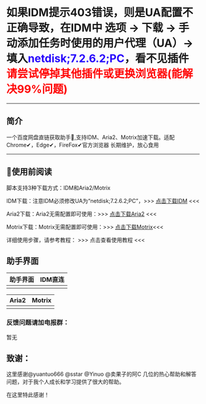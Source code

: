 <h1>如果IDM提示403错误，则是UA配置不正确导致，在IDM中 选项 -> 下载 -> 手动添加任务时使用的用户代理（UA）-> 填入<span style="color:#2800fc">netdisk;7.2.6.2;PC</span>，看不见插件<span style="color:red"> 请尝试停掉其他插件或更换浏览器(能解决99%问题) </span></h1>

<hr>

<h2>简介</h2>
一个百度网盘直链获取助手🚀,支持IDM、Aria2、Motrix加速下载。适配 Chrome✔，Edge✔，FireFox✔官方浏览器 长期维护，放心食用</p>

<hr>


<h2>📌使用前阅读</h2>

<p>脚本支持3种下载方式：IDM和Aria2/Motrix</p>
<p>IDM下载：注意IDM必须修改UA为“netdisk;7.2.6.2;PC”，>>> <a href="https://www.123pan.com/s/Ui7DVv-QuDHA.html" rel="nofollow">点击下载IDM</a> <<<</p>
<p>Aria2下载：Aria2无需配置即可使用：>>> <a href="https://www.123pan.com/s/Ui7DVv-QyNHA.html" rel="nofollow">点击下载Aria2</a> <<<</p>
<p>Motrix下载：Motrix无需配置即可使用：>>> <a href="https://www.123pan.com/s/Ui7DVv-9uDHA.html" rel="nofollow">点击下载Motrix</a><<<</p>



<p>详细使用步骤，请参考教程： >>> 点击查看使用教程 <<<</p>

<h2>助手界面</h2>

<table><thead>
<tr>
<th>助手界面</th>
<th>IDM直连</th>
</tr>
</thead><tbody>
<tr>
<td><img src="https://thumbnail1.baidupcs.com/thumbnail/da51fc9a4ke122a88d75e7722a64786d?fid=1100275886342-250528-948713405570696&rt=pr&sign=FDTAER-DCb740ccc5511e5e8fedcff06b081203-XiS3dkGHkyjJ8Gz7BKb5%2fn%2bB6uA%3d&expires=8h&chkbd=0&chkv=0&dp-logid=9203500418356071491&dp-callid=0&time=1712552400&size=c1536_u864&quality=90&vuk=1100275886342&ft=image&autopolicy=1" alt=""></td>
<td><img src="https://thumbnail1.baidupcs.com/thumbnail/33d358288oe422dd4c986b6782644bba?fid=1100275886342-250528-133586928430366&rt=pr&sign=FDTAER-DCb740ccc5511e5e8fedcff06b081203-6QXJr2OAHBt6yFOXN6jKjkLcZF0%3d&expires=8h&chkbd=0&chkv=0&dp-logid=9203461774314453287&dp-callid=0&time=1712552400&size=c1536_u864&quality=90&vuk=1100275886342&ft=image&autopolicy=1" alt=""></td>
</tr>
</tbody></table>
<table><thead>
<tr>
<th>Aria2</th>
<th>Motrix</th>
</tr>
</thead><tbody>
<tr>
<td><img src="https://thumbnail1.baidupcs.com/thumbnail/16b0b1803qee8325023aba484e0e534d?fid=1100275886342-250528-207531068718918&rt=pr&sign=FDTAER-DCb740ccc5511e5e8fedcff06b081203-GpMCwje73ue2e79mkhWOM7Jo%2b8w%3d&expires=8h&chkbd=0&chkv=0&dp-logid=9203415218861542639&dp-callid=0&time=1712552400&size=c1536_u864&quality=90&vuk=1100275886342&ft=image&autopolicy=1" alt=""></td>
<td><img src="https://thumbnail1.baidupcs.com/thumbnail/8296c3a86mf678c03ecd0a661c24d2c0?fid=1100275886342-250528-75364532197607&rt=pr&sign=FDTAER-DCb740ccc5511e5e8fedcff06b081203-qFSCAMGNNFdgHJ4iRo%2b%2fhMoENB8%3d&expires=8h&chkbd=0&chkv=0&dp-logid=9203442862541522066&dp-callid=0&time=1712552400&size=c1536_u864&quality=90&vuk=1100275886342&ft=image&autopolicy=1" alt=""></td>
</tr>
</tbody></table>

<h3>反馈问题请加电报群：</h3>
<p>暂无</p>

<h2>致谢：</h2>

这里感谢@yuantuo666 @sstar @Yinuo @卖果子的阿C 几位的热心帮助和解答问题，对于我个人成长和学习提供了很大的帮助。

在这里特此感谢！
